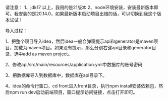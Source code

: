 请注意：
1、jdk17 以上，我用的是21版本
2、node环境安装，安装最新版本即可。我安装的是20.14.0，如果最新版本启动项目出错的话，可以切换到我这个版本试试！


导入过程：

1、把整个项目导入idea，然后idea一般会弹窗提示api和generator是maven项目，加载为maven项目。如果没有提示，那么分别右键api目录和generator目录，选中add as maven project。


2、修改api/src/main/resources/application.yml中数据库的账号密码

3、把数据库导入到数据库中，数据库在api目录下。

4、idea的命令行窗口，cd front进入front目录，执行npm install安装依赖包，然后npm run dev启动前端项目，窗口提示访问链接，点击打开即可。


